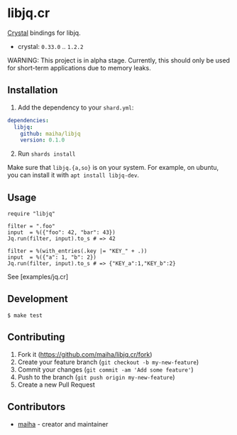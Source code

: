# libjq.cr

[Crystal](http://crystal-lang.org/) bindings for libjq.

- crystal: `0.33.0` .. `1.2.2`

WARNING: This project is in alpha stage. Currently, this should only be used for short-term applications due to memory leaks.

## Installation

1. Add the dependency to your `shard.yml`:

```yaml
dependencies:
  libjq:
    github: maiha/libjq
    version: 0.1.0
```

2. Run `shards install`

Make sure that `libjq.{a,so}` is on your system.
For example, on ubuntu, you can install it with `apt install libjq-dev`.

## Usage

```crystal
require "libjq"

filter = ".foo"
input  = %({"foo": 42, "bar": 43})
Jq.run(filter, input).to_s # => 42

filter = %(with_entries(.key |= "KEY_" + .))
input  = %({"a": 1, "b": 2})
Jq.run(filter, input).to_s # => {"KEY_a":1,"KEY_b":2}
```

See [examples/jq.cr]


## Development

```console
$ make test
```

## Contributing

1. Fork it (<https://github.com/maiha/libjq.cr/fork>)
2. Create your feature branch (`git checkout -b my-new-feature`)
3. Commit your changes (`git commit -am 'Add some feature'`)
4. Push to the branch (`git push origin my-new-feature`)
5. Create a new Pull Request

## Contributors

- [maiha](https://github.com/maiha) - creator and maintainer
